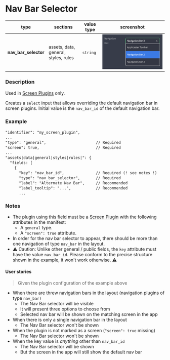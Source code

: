 # Nav Bar Selector

| type                 | sections                             | value type | screenshot                                |
| -------------------- | ------------------------------------ | ---------- | ----------------------------------------- |
| **nav_bar_selector** | assets, data, general, styles, rules | `string`   | ![img](../../assets/nav_bar_selector.png) |

### Description

Used in [Screen Plugins](/screen/screen-plugin-general.md) only.

Creates a `select` input that allows overriding the default navigation bar in screen plugins. Initial value is the `nav_bar_id` of the default navigation bar.

### Example

```
"identifier": "my_screen_plugin",
...
"type": "general",                      // Required
"screen": true,                         // Required
...
"assets|data|general|styles|rules|": {
  "fields: [
    {
      "key": "nav_bar_id",              // Required (! see notes !)
      "type": "nav_bar_selector",       // Required
      "label": "Alternate Nav Bar",     // Recommended
      "label_tooltip": "...",           // Recommended
      ...

```

### Notes

- The plugin using this field must be a [Screen Plugin](/screen/screen-plugin-general.md) with the following attributes in the manifest:
  - A `general` type.
  - A `"screen": true` attribute.
- In order for the nav bar selector to appear, there should be more than one navigation of type `nav_bar` in the layout.
- ⚠️ Caution: Unlike other general / public fields, the `key` attribute must have the value `nav_bar_id`. Please conform to the precise structure shown in the example, it won't work otherwise. ⚠️

#### User stories

> Given the plugin configuration of the example above

- When there are threw navigation bars in the layout (navigation plugins of type `nav_bar)`
  - The Nav Bar selector will be visible
  - It will present three options to choose from
  - Selected nav bar will be shown on the matching screen in the app
- When there is only a single navigation bar in the layout
  - The Nav Bar selector won't be shown
- When the plugin is not marked as a screen (`"screen": true` missing)
  - The Nav Bar selector won't be shown
- When the key value is _anything_ other than `nav_bar_id`
  - The Nav Bar selector will be shown
  - But the screen in the app will still show the default nav bar
